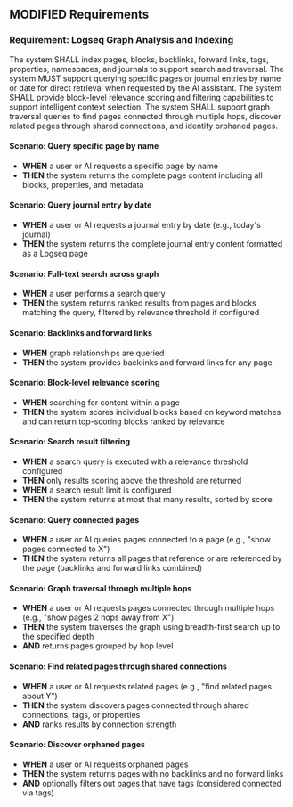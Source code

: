 ## MODIFIED Requirements

### Requirement: Logseq Graph Analysis and Indexing
The system SHALL index pages, blocks, backlinks, forward links, tags, properties, namespaces, and journals to support search and traversal. The system MUST support querying specific pages or journal entries by name or date for direct retrieval when requested by the AI assistant. The system SHALL provide block-level relevance scoring and filtering capabilities to support intelligent context selection. The system SHALL support graph traversal queries to find pages connected through multiple hops, discover related pages through shared connections, and identify orphaned pages.

#### Scenario: Query specific page by name
- **WHEN** a user or AI requests a specific page by name
- **THEN** the system returns the complete page content including all blocks, properties, and metadata

#### Scenario: Query journal entry by date
- **WHEN** a user or AI requests a journal entry by date (e.g., today's journal)
- **THEN** the system returns the complete journal entry content formatted as a Logseq page

#### Scenario: Full-text search across graph
- **WHEN** a user performs a search query
- **THEN** the system returns ranked results from pages and blocks matching the query, filtered by relevance threshold if configured

#### Scenario: Backlinks and forward links
- **WHEN** graph relationships are queried
- **THEN** the system provides backlinks and forward links for any page

#### Scenario: Block-level relevance scoring
- **WHEN** searching for content within a page
- **THEN** the system scores individual blocks based on keyword matches and can return top-scoring blocks ranked by relevance

#### Scenario: Search result filtering
- **WHEN** a search query is executed with a relevance threshold configured
- **THEN** only results scoring above the threshold are returned
- **WHEN** a search result limit is configured
- **THEN** the system returns at most that many results, sorted by score

#### Scenario: Query connected pages
- **WHEN** a user or AI queries pages connected to a page (e.g., "show pages connected to X")
- **THEN** the system returns all pages that reference or are referenced by the page (backlinks and forward links combined)

#### Scenario: Graph traversal through multiple hops
- **WHEN** a user or AI requests pages connected through multiple hops (e.g., "show pages 2 hops away from X")
- **THEN** the system traverses the graph using breadth-first search up to the specified depth
- **AND** returns pages grouped by hop level

#### Scenario: Find related pages through shared connections
- **WHEN** a user or AI requests related pages (e.g., "find related pages about Y")
- **THEN** the system discovers pages connected through shared connections, tags, or properties
- **AND** ranks results by connection strength

#### Scenario: Discover orphaned pages
- **WHEN** a user or AI requests orphaned pages
- **THEN** the system returns pages with no backlinks and no forward links
- **AND** optionally filters out pages that have tags (considered connected via tags)


